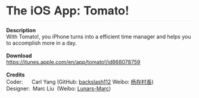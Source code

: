 <div></div><div><h1 style="box-sizing: border-box; font-size: 2.25em; margin-right: 0px; margin-bottom: 16px; margin-left: 0px; line-height: 1.2; position: relative; padding-bottom: 0.3em; border-bottom-width: 1px; border-bottom-style: solid; border-bottom-color: rgb(238, 238, 238); color: rgb(51, 51, 51); font-family: 'Helvetica Neue', Helvetica, 'Segoe UI', Arial, freesans, sans-serif; margin-top: 0px !important;">The iOS App: Tomato!</h1></div><div><b>Description</b> &nbsp;</div><div>With Tomato!, you iPhone turns into a efficient time manager and helps you to accomplish more in a day. &nbsp;</div><div><br></div><div><b>Download</b></div><div><a href="https://itunes.apple.com/en/app/tomato!/id868078759">https://itunes.apple.com/en/app/tomato!/id868078759</a></div><div><br></div><div><b>Credits</b></div><div>Coder: &nbsp; &nbsp; &nbsp;Carl Yang (GitHub: <a href="https://github.com/backslash112">backslash112</a>&nbsp;Weibo<span id="_editor_bookmark_start_9" style="display: none; line-height: 0px;">‍</span>: <a href="http://weibo.com/hiyangc">杨存村長</a>)</div><div>Designer: &nbsp;Marc Liu &nbsp;(Weibo: <a href="http://weibo.com/u/2829055915">Lunars-Marc</a>)</div>
